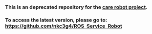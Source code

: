 ### This is an deprecated repository for the [care robot project](https://www.wangzihao.org/projects/#care-robot-project). 
### To access the latest version, please go to: https://github.com/nkc3g4/ROS_Service_Robot
